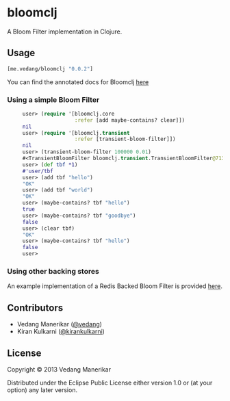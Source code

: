 # bloomclj

A Bloom Filter implementation in Clojure.

## Usage

```clj
[me.vedang/bloomclj "0.0.2"]
```

You can find the annotated docs for Bloomclj [here](http://vedang.me/bloomclj/)

### Using a simple Bloom Filter
```clj
     user> (require '[bloomclj.core
                      :refer [add maybe-contains? clear]])
     nil
     user> (require '[bloomclj.transient
                      :refer [transient-bloom-filter]])
     nil
     user> (transient-bloom-filter 100000 0.01)
     #<TransientBloomFilter bloomclj.transient.TransientBloomFilter@7130779c>
     user> (def tbf *1)
     #'user/tbf
     user> (add tbf "hello")
     "OK"
     user> (add tbf "world")
     "OK"
     user> (maybe-contains? tbf "hello")
     true
     user> (maybe-contains? tbf "goodbye")
     false
     user> (clear tbf)
     "OK"
     user> (maybe-contains? tbf "hello")
     false
     user>
```

### Using other backing stores

An example implementation of a Redis Backed Bloom Filter is provided [here](http://vedang.me/bloomclj/#bloomclj.redis-backed).

## Contributors

- Vedang Manerikar ([@vedang](https://github.com/vedang))
- Kiran Kulkarni ([@kirankulkarni](https://github.com/kirankulkarni))

## License

Copyright © 2013 Vedang Manerikar

Distributed under the Eclipse Public License either version 1.0 or (at
your option) any later version.
